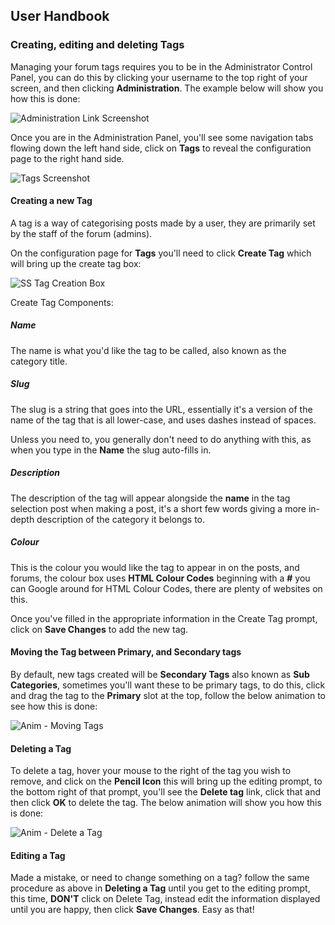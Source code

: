 ## User Handbook
### Creating, editing and deleting Tags

Managing your forum tags requires you to be in the Administrator Control Panel, you can do this by clicking your username to the top right of your screen, and then clicking **Administration**. The example below will show you how this is done:

![Administration Link Screenshot](http://i.imgur.com/WZ1Zjx9.gif)

Once you are in the Administration Panel, you'll see some navigation tabs flowing down the left hand side, click on **Tags** to reveal the configuration page to the right hand side.

![Tags Screenshot](http://i.imgur.com/5OXYTTd.png)

#### Creating a new Tag

A tag is a way of categorising posts made by a user, they are primarily set by the staff of the forum (admins).

On the configuration page for **Tags** you'll need to click **Create Tag** which will bring up the create tag box:

![SS Tag Creation Box](http://i.imgur.com/0Gr5W9t.png)

Create Tag Components:

##### Name

The name is what you'd like the tag to be called, also known as the category title.

##### Slug

The slug is a string that goes into the URL, essentially it's a version of the name of the tag that is all lower-case, and uses dashes instead of spaces.

Unless you need to, you generally don't need to do anything with this, as when you type in the **Name** the slug auto-fills in.

##### Description

The description of the tag will appear alongside the **name** in the tag selection post when making a post, it's a short few words giving a more in-depth description of the category it belongs to.

##### Colour

This is the colour you would like the tag to appear in on the posts, and forums, the colour box uses **HTML Colour Codes** beginning with a **#** you can Google around for HTML Colour Codes, there are plenty of websites on this.

Once you've filled in the appropriate information in the Create Tag prompt, click on **Save Changes** to add the new tag.

#### Moving the Tag between Primary, and Secondary tags

By default, new tags created will be **Secondary Tags** also known as **Sub Categories**, sometimes you'll want these to be primary tags, to do this, click and drag the tag to the **Primary** slot at the top, follow the below animation to see how this is done:

![Anim - Moving Tags](http://i.imgur.com/vW8ynBs.gif)

#### Deleting a Tag

To delete a tag, hover your mouse to the right of the tag you wish to remove, and click on the **Pencil Icon** this will bring up the editing prompt, to the bottom right of that prompt, you'll see the **Delete tag** link, click that and then click **OK** to delete the tag.
The below animation will show you how this is done:

![Anim - Delete a Tag](http://i.imgur.com/cVdeJzw.gif)

#### Editing a Tag

Made a mistake, or need to change something on a tag? follow the same procedure as above in **Deleting a Tag** until you get to the editing prompt, this time, **DON'T** click on Delete Tag, instead edit the information displayed until you are happy, then click **Save Changes**. Easy as that!
